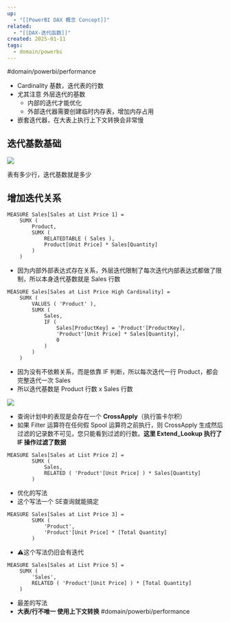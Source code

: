 ```yaml
---
up:
  - "[[PowerBI DAX 概念 Concept]]"
related:
  - "[[DAX-迭代函数]]"
created: 2025-01-11
tags:
  - domain/powerbi
---
```



 #domain/powerbi/performance 
 
- Cardinality 基数，迭代表的行数
- 尤其注意 外层迭代的基数
	- 内部的迭代才能优化
	- 外部迭代器需要创建临时内存表，增加内存占用
- 嵌套迭代器，在大表上执行上下文转换会非常慢

## 迭代基数基础

![](https://s1.vika.cn/space/2025/01/11/eaed320502b247c4924cffb0cf00d8f9)

表有多少行，迭代基数就是多少

## 增加迭代关系

```
MEASURE Sales[Sales at List Price 1] =
	SUMX (
		Product,
		SUMX (
			RELATEDTABLE ( Sales ),
			Product[Unit Price] * Sales[Quantity]
		)
	)
```

- 因为内部外部表达式存在关系，外层迭代限制了每次迭代内部表达式都做了限制，所以本身迭代基数就是 Sales 行数


```
MEASURE Sales[Sales at List Price High Cardinality] =
	SUMX (
		VALUES ( 'Product' ),
		SUMX (
			Sales,
			IF (
				Sales[ProductKey] = 'Product'[ProductKey],
				'Product'[Unit Price] * Sales[Quantity],
				0
			)
		)
	)
```

- 因为没有不依赖关系，而是依靠 IF 判断，所以每次迭代一行 Product，都会完整迭代一次 Sales
- 所以迭代基数是 Product 行数 x Sales 行数

![](https://s1.vika.cn/space/2025/01/11/fc77c718f50c487d97a12e297bed1e4b)
- 查询计划中的表现是会存在一个 **CrossApply**（执行笛卡尔积）
- 如果 Filter 运算符在任何假 Spool 运算符之前执行，则 CrossApply 生成然后过滤的记录数不可见，您只能看到过滤的行数。**这里 Extend_Lookup 执行了 IF 操作过滤了数据**


```
MEASURE Sales[Sales at List Price 2] =
        SUMX (
            Sales,
            RELATED ( 'Product'[Unit Price] ) * Sales[Quantity]
        )
```



- 优化的写法
- 这个写法一个 SE查询就能搞定





```
MEASURE Sales[Sales at List Price 3] =
        SUMX (
            'Product',
            'Product'[Unit Price] * [Total Quantity]
        )
```

- ⚠️这个写法仍旧会有迭代

```
MEASURE Sales[Sales at List Price 5] =
	SUMX (
		'Sales',
		RELATED ( 'Product'[Unit Price] ) * [Total Quantity]
	)
```

- 最差的写法
- **大表/行不唯一 使用上下文转换** #domain/powerbi/performance 


